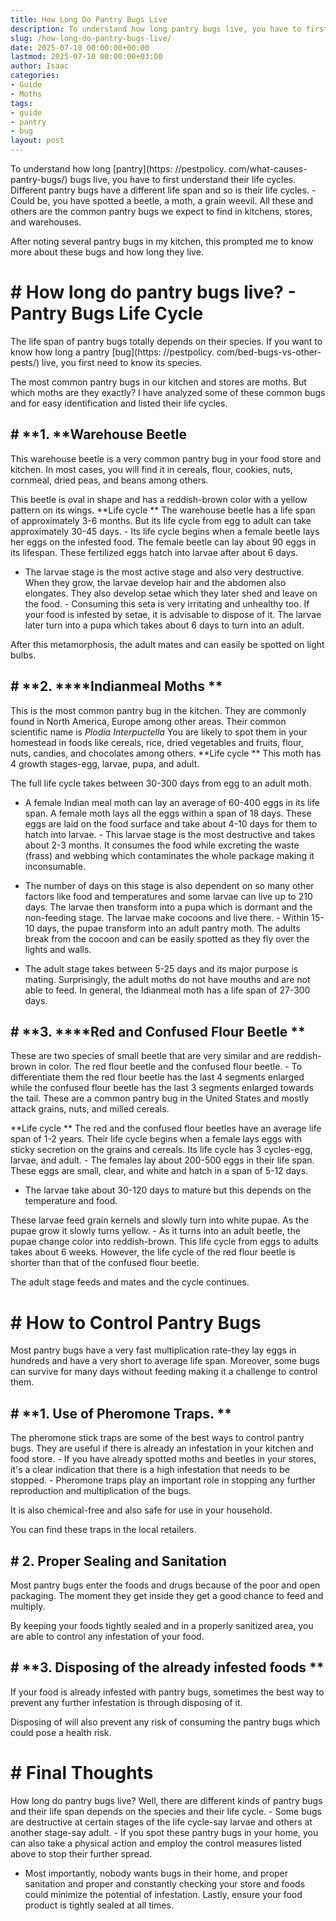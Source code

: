```yaml
---
title: How Long Do Pantry Bugs Live
description: To understand how long pantry bugs live, you have to first understand their life cycles. Different pantry bugs have a different life span and so is their life...
slug: /how-long-do-pantry-bugs-live/
date: 2025-07-10 00:00:00+00:00
lastmod: 2025-07-10 00:00:00+03:00
author: Isaac
categories:
- Guide
- Moths
tags:
- guide
- pantry
- bug
layout: post
---
```


To understand how long [pantry](https: //pestpolicy. com/what-causes-pantry-bugs/) bugs live, you have to first understand their life cycles. Different pantry bugs have a different life span and so is their life cycles. - Could be, you have spotted a beetle, a moth, a grain weevil. All these and others are the common pantry bugs we expect to find in kitchens, stores, and warehouses.

After noting several pantry bugs in my kitchen, this prompted me to know more about these bugs and how long they live.

# # How long do pantry bugs live? - Pantry Bugs Life Cycle

The life span of pantry bugs totally depends on their species. If you want to know how long a pantry [bug](https: //pestpolicy. com/bed-bugs-vs-other-pests/) live, you first need to know its species.

The most common pantry bugs in our kitchen and stores are moths. But which moths are they exactly? I have analyzed some of these common bugs and for easy identification and listed their life cycles.

## # **1. ****Warehouse Beetle**

This warehouse beetle is a very common pantry bug in your food store and kitchen. In most cases, you will find it in cereals, flour, cookies, nuts, cornmeal, dried peas, and beans among others.

This beetle is oval in shape and has a reddish-brown color with a yellow pattern on its wings. **Life cycle ** The warehouse beetle has a life span of approximately 3-6 months. But its life cycle from egg to adult can take approximately 30-45 days. - Its life cycle begins when a female beetle lays her eggs on the infested food. The female beetle can lay about 90 eggs in its lifespan. These fertilized eggs hatch into larvae after about 6 days.

- The larvae stage is the most active stage and also very destructive. When they grow, the larvae develop hair and the abdomen also elongates. They also develop setae which they later shed and leave on the food. - Consuming this seta is very irritating and unhealthy too. If your food is infested by setae, it is advisable to dispose of it. The larvae later turn into a pupa which takes about 6 days to turn into an adult.

After this metamorphosis, the adult mates and can easily be spotted on light bulbs.

## # **2. ****Indianmeal Moths **

This is the most common pantry bug in the kitchen. They are commonly found in North America, Europe among other areas. Their common scientific name is *Plodia Interpuctella* You are likely to spot them in your homestead in foods like cereals, rice, dried vegetables and fruits, flour, nuts, candies, and chocolates among others. **Life cycle ** This moth has 4 growth stages-egg, larvae, pupa, and adult.

The full life cycle takes between 30-300 days from egg to an adult moth.

- A female Indian meal moth can lay an average of 60-400 eggs in its life span. A female moth lays all the eggs within a span of 18 days. These eggs are laid on the food surface and take about 4-10 days for them to hatch into larvae. - This larvae stage is the most destructive and takes about 2-3 months. It consumes the food while excreting the waste (frass) and webbing which contaminates the whole package making it inconsumable.

- The number of days on this stage is also dependent on so many other factors like food and temperatures and some larvae can live up to 210 days. The larvae then transform into a pupa which is dormant and the non-feeding stage. The larvae make cocoons and live there. - Within 15-10 days, the pupae transform into an adult pantry moth. The adults break from the cocoon and can be easily spotted as they fly over the lights and walls.

- The adult stage takes between 5-25 days and its major purpose is mating. Surprisingly, the adult moths do not have mouths and are not able to feed. In general, the Idianmeal moth has a life span of 27-300 days.

## # **3. ****Red and Confused Flour Beetle **

These are two species of small beetle that are very similar and are reddish-brown in color. The red flour beetle and the confused flour beetle. - To differentiate them the red flour beetle has the last 4 segments enlarged while the confused flour beetle has the last 3 segments enlarged towards the tail. These are a common pantry bug in the United States and mostly attack grains, nuts, and milled cereals.

**Life cycle ** The red and the confused flour beetles have an average life span of 1-2 years. Their life cycle begins when a female lays eggs with sticky secretion on the grains and cereals. Its life cycle has 3 cycles-egg, larvae, and adult. - The females lay about 200-500 eggs in their life span. These eggs are small, clear, and white and hatch in a span of 5-12 days.

- The larvae take about 30-120 days to mature but this depends on the temperature and food.

These larvae feed grain kernels and slowly turn into white pupae. As the pupae grow it slowly turns yellow. - As it turns into an adult beetle, the pupae change color into reddish-brown. This life cycle from eggs to adults takes about 6 weeks. However, the life cycle of the red flour beetle is shorter than that of the confused flour beetle.

The adult stage feeds and mates and the cycle continues.

# # How to Control Pantry Bugs

Most pantry bugs have a very fast multiplication rate-they lay eggs in hundreds and have a very short to average life span. Moreover, some bugs can survive for many days without feeding making it a challenge to control them.

## # **1. Use of Pheromone Traps. **

The pheromone stick traps are some of the best ways to control pantry bugs. They are useful if there is already an infestation in your kitchen and food store. - If you have already spotted moths and beetles in your stores, it's a clear indication that there is a high infestation that needs to be stopped. - Pheromone traps play an important role in stopping any further reproduction and multiplication of the bugs.

It is also chemical-free and also safe for use in your household.

You can find these traps in the local retailers.

## # 2. Proper Sealing and Sanitation

Most pantry bugs enter the foods and drugs because of the poor and open packaging. The moment they get inside they get a good chance to feed and multiply.

By keeping your foods tightly sealed and in a properly sanitized area, you are able to control any infestation of your food.

## # **3. Disposing of the already infested foods **

If your food is already infested with pantry bugs, sometimes the best way to prevent any further infestation is through disposing of it.

Disposing of will also prevent any risk of consuming the pantry bugs which could pose a health risk.

# # Final Thoughts

How long do pantry bugs live? Well, there are different kinds of pantry bugs and their life span depends on the species and their life cycle. - Some bugs are destructive at certain stages of the life cycle-say larvae and others at another stage-say adult. - If you spot these pantry bugs in your home, you can also take a physical action and employ the control measures listed above to stop their further spread.

- Most importantly, nobody wants bugs in their home, and proper sanitation and proper and constantly checking your store and foods could minimize the potential of infestation. Lastly, ensure your food product is tightly sealed at all times.
